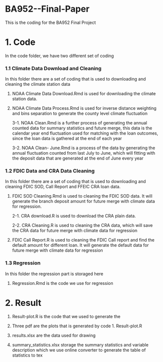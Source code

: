 # BA952--Final-Paper
This is the coding for the BA952 Final Project

# 1. Code
In the code folder, we have two different set of coding

### 1.1 Climate Data Download and Cleaning

In this folder there are a set of coding that is used to downloading and cleaning the climate station data

1. NOAA Climate Data Download.Rmd is used for downloading the climate station data.

2. NOAA Climate Data Process.Rmd is used for inverse distance weighting and bins separation to generate the county level climate fluctuation

    3-1. NOAA Clean.Rmd is a further process of generating the annual counted data for summary statistics and future merge, this data is the calendar year end fluctuation used for matching with the loan outcomes, since the loan data is gathered at the end of each year

    3-2. NOAA Clean- June.Rmd is a process of the data by generating the annual fluctuation counted from last July to June, which will fitting with the deposit data that are generated at the end of June every year

### 1.2 FDIC Data and CRA Data Cleaning

In this folder there are a set of coding that is used to downloading and cleaning FDIC SOD, Call Report and FFEIC CRA loan data.

1. FDIC SOD Cleaning.Rmd is used to cleaning the FDIC SOD data. It will generate the branch deposit amount for future merge with climate data for regression.

    2-1. CRA download.R is used to download the CRA plain data.
  
   2-2. CRA Cleaning.R is used to cleaning the CRA data, which will save the CRA data for future merge with climate data for regression

3. FDIC Call Report.R is used to cleaning the FDIC Call report and find the default amount for different loan. It will generate the default data for future merge with climate data for regression

### 1.3 Regression

In this folder the regression part is storaged here

1. Regression.Rmd is the code we use for regression

# 2. Result

1. Result-plot.R is the code that we used to generate the 

2. Three pdf are the plots that is generated by code 1. Result-plot.R

3. results.xlsx are the data used for drawing

4. summary_statistics.xlsx storage the summary statistics and variable description which we use online converter to generate the table of statistics to tex
